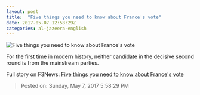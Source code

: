 ```yaml
---
layout: post
title:  "Five things you need to know about France's vote"
date: 2017-05-07 12:58:29Z
categories: al-jazeera-english
---
```


![Five things you need to know about France's vote](http://www.aljazeera.com/mritems/Images/2017/5/6/f8d44d0fd56a4264b005d5a5f25e931e_18.jpg)

For the first time in modern history, neither candidate in the decisive second round is from the mainstream parties.


Full story on F3News: [Five things you need to know about France's vote](http://www.f3nws.com/n/HAzjR)

> Posted on: Sunday, May 7, 2017 5:58:29 PM
